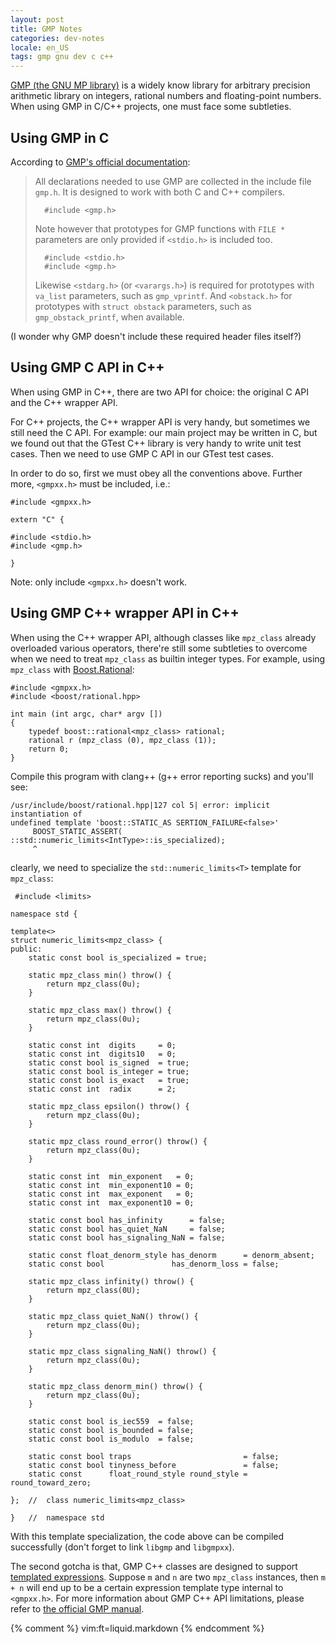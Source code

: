 ```yaml
---
layout: post
title: GMP Notes
categories: dev-notes
locale: en_US
tags: gmp gnu dev c c++
---
```


[GMP (the GNU MP library)][gmp-home] is a widely know library for arbitrary
precision arithmetic library on integers, rational numbers and floating-point
numbers.  When using GMP in C/C++ projects, one must face some subtleties.

[gmp-home]: http://gmplib.org/index.html

## Using GMP in C

According to [GMP's official documentation][gmp-headers]:

>   All declarations needed to use GMP are collected in the include file
>   `gmp.h`.  It is designed to work with both C and C++ compilers.
>
>       #include <gmp.h>
>
>   Note however that prototypes for GMP functions with `FILE *` parameters are
>   only provided if `<stdio.h>` is included too.
>
>       #include <stdio.h>
>       #include <gmp.h>
>
>   Likewise `<stdarg.h>` (or `<varargs.h>`) is required for prototypes with
>   `va_list` parameters, such as `gmp_vprintf`.  And `<obstack.h>` for
>   prototypes with `struct obstack` parameters, such as `gmp_obstack_printf`,
>   when available.

[gmp-headers]: http://gmplib.org/manual/Headers-and-Libraries.html#Headers-and-Libraries

(I wonder why GMP doesn't include these required header files itself?)

## Using GMP C API in C++

When using GMP in C++, there are two API for choice: the original C API and the
C++ wrapper API.

For C++ projects, the C++ wrapper API is very handy, but sometimes we still
need the C API.  For example: our main project may be written in C, but we
found out that the GTest C++ library is very handy to write unit test cases.
Then we need to use GMP C API in our GTest test cases.

In order to do so, first we must obey all the conventions above.  Further more,
`<gmpxx.h>` must be included, i.e.:

    #include <gmpxx.h>

    extern "C" {

    #include <stdio.h>
    #include <gmp.h>

    }

Note: only include `<gmpxx.h>` doesn't work.

## Using GMP C++ wrapper API in C++

When using the C++ wrapper API, although classes like `mpz_class` already
overloaded various operators, there're still some subtleties to overcome when we
need to treat `mpz_class` as builtin integer types.  For example, using
`mpz_class` with [Boost.Rational][boost-rational]:

    #include <gmpxx.h>
    #include <boost/rational.hpp>

    int main (int argc, char* argv [])
    {
        typedef boost::rational<mpz_class> rational;
        rational r (mpz_class (0), mpz_class (1));
        return 0;
    }

Compile this program with clang++ (g++ error reporting sucks) and you'll see:

    /usr/include/boost/rational.hpp|127 col 5| error: implicit instantiation of
    undefined template 'boost::STATIC_AS SERTION_FAILURE<false>'
         BOOST_STATIC_ASSERT( ::std::numeric_limits<IntType>::is_specialized);
         ^

clearly, we need to specialize the `std::numeric_limits<T>` template for
`mpz_class`:

     #include <limits>

    namespace std {

    template<>
    struct numeric_limits<mpz_class> {
    public:
        static const bool is_specialized = true;

        static mpz_class min() throw() {
            return mpz_class(0u);
        }

        static mpz_class max() throw() {
            return mpz_class(0u);
        }

        static const int  digits     = 0;
        static const int  digits10   = 0;
        static const bool is_signed  = true;
        static const bool is_integer = true;
        static const bool is_exact   = true;
        static const int  radix      = 2;

        static mpz_class epsilon() throw() {
            return mpz_class(0u);
        }

        static mpz_class round_error() throw() {
            return mpz_class(0u);
        }

        static const int  min_exponent   = 0;
        static const int  min_exponent10 = 0;
        static const int  max_exponent   = 0;
        static const int  max_exponent10 = 0;

        static const bool has_infinity      = false;
        static const bool has_quiet_NaN     = false;
        static const bool has_signaling_NaN = false;

        static const float_denorm_style has_denorm      = denorm_absent;
        static const bool               has_denorm_loss = false;

        static mpz_class infinity() throw() {
            return mpz_class(0U);
        }

        static mpz_class quiet_NaN() throw() {
            return mpz_class(0u);
        }

        static mpz_class signaling_NaN() throw() {
            return mpz_class(0u);
        }

        static mpz_class denorm_min() throw() {
            return mpz_class(0u);
        }

        static const bool is_iec559  = false;
        static const bool is_bounded = false;
        static const bool is_modulo  = false;

        static const bool traps                         = false;
        static const bool tinyness_before               = false;
        static const      float_round_style round_style = round_toward_zero;

    };  //  class numeric_limits<mpz_class>

    }   //  namespace std

With this template specialization, the code above can be compiled successfully
(don't forget to link `libgmp` and `libgmpxx`).

The second gotcha is that, GMP C++ classes are designed to support [templated
expressions][temp-expr].  Suppose `m` and `n` are two `mpz_class` instances,
then `m + n` will end up to be a certain expression template type internal to
`<gmpxx.h>`.  For more information about GMP C++ API limitations, please refer
to [the official GMP manual][gmpxx-limits].

[boost-rational]: http://www.boost.org/doc/libs/1_50_0/libs/rational/
[temp-expr]: http://en.wikipedia.org/wiki/Expression_templates
[gmpxx-limits]: http://gmplib.org/manual/C_002b_002b-Interface-Limitations.html#C_002b_002b-Interface-Limitations

{% comment %}
vim:ft=liquid.markdown
{% endcomment %}
